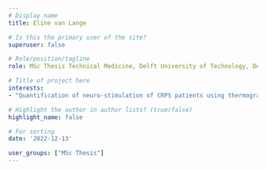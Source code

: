```yaml
---
# Display name
title: Eline van Lange

# Is this the primary user of the site?
superuser: false

# Role/position/tagline
role: MSc Thesis Technical Medicine, Delft University of Technology, Delft, NL (2021 - 2022)

# Title of project here
interests:
- "Quantification of neuro-stimulation of CRPS patients using thermography and radiomics"

# Highlight the author in author lists? (true/false)
highlight_name: false

# For sorting
date: '2022-12-13'

user_groups: ["MSc Thesis"]
---
```

